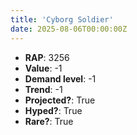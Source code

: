 ```yaml
---
title: 'Cyborg Soldier'
date: 2025-08-06T00:00:00Z
---
```

- **RAP**: 3256
- **Value**: -1
- **Demand level**: -1
- **Trend**: -1
- **Projected?**: True
- **Hyped?**: True
- **Rare?**: True
